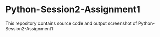 # Python-Session2-Assignment1
This repository contains source code and output screenshot of Python-Session2-Assignment1
